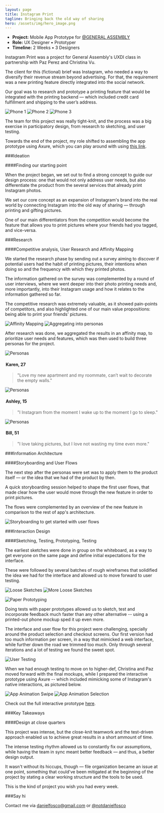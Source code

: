 ```yaml
---
layout: page
title: Instagram Print
tagline: Bringing back the old way of sharing
hero: /assets/img/hero_image.png
---
```


 - **Project:** Mobile App Prototype for [@GENERAL ASSEMBLY](https://twitter.com/ga)
 - **Role:** UX Designer • Prototyper
 - **Timeline:** 2 Weeks • 3 Designers
 

Instagram Print was a project for General Assembly's UXDI class in partnership with Paz Perez and Christina Vu.

The client for this (fictional) brief was Instagram, who needed a way to diversify their revenue stream beyond advertising. For that, the requirement was a new printing feature directly integrated into the social network.

Our goal was to research and prototype a printing feature that would be integrated with the printing backend — which included credit card fulfillment and shipping to the user’s address.

<section class="image-grid">
    <img src="/assets/img/intro_phone_1.png" alt="Phone 1" class="img-3col shift-1-5col">
    <img src="/assets/img/intro_phone_2.png" alt="Phone 2" class="img-3col">
    <img src="/assets/img/intro_phone_3.png" alt="Phone 3" class="img-3col">
</section>

The team for this project was really tight-knit, and the process was a big exercise in participatory design, from research to sketching, and user testing.

Towards the end of the project, my role shifted to assembling the app prototype using Axure, which you can play around with using [this link](http://y9d00x.axshare.com/home_feed.html).

###Ideation

####Finding our starting point

When the project began, we set out to find a strong concept to guide our design process: one that would not only address user needs, but also differentiate the product from the several services that already print Instagram photos.

We set our core concept as an expansion of Instagram's brand into the real world by connecting Instagram into the old way of sharing — through printing and gifting pictures.

One of our main differentiators from the competition would become the feature that allows you to print pictures where your friends had you tagged, and vice-versa.

###Research

####Competitive analysis, User Research and Affinity Mapping

We started the research phase by sending out a survey aiming to discover if potential users had the habit of printing pictures, their intentions when doing so and the frequency with which they printed photos.

The information gathered on the survey was complemented by a round of user interviews, where we went deeper into their photo printing needs and, more importantly, into their Instagram usage and how it relates to the information gathered so far.

The competitive research was extremely valuable, as it showed pain-points of competitors, and also highlighted one of our main value propositions: being able to print your friends' pictures.

<section class="image-grid">
    <img src="/assets/img/research_1.png" alt="Affinity Mapping" class="img-6col">
    <img src="/assets/img/research_2.png" alt="Aggregating into personas" class="img-6col">
</section>

After research was done, we aggregated the results in an affinity map, to prioritize user needs and features, which was then used to build three personas for the project.

<section class="persona-panel">
    <section class="persona">
    <img src="/assets/img/karen_round.png" alt="Personas" class="avatar-2col">
    <legend><h4>Karen, 27</h4></legend>
    <blockquote>"Love my new apartment and my roommate, can’t wait to decorate the empty walls."
    </blockquote>
    </section>

<section class="persona">
    <img src="/assets/img/ashley_round.png" alt="Personas" class="avatar-2col">
    <legend><h4>Ashley, 15</h4></legend>
    <blockquote>"I Instagram from the moment I wake up to the moment I go to sleep."
    </blockquote>
</section>

<section class="persona">
    <img src="/assets/img/bill_round.png" alt="Personas" class="avatar-2col">
    <legend><h4>Bill, 51</h4></legend>
    <blockquote>"I love taking pictures, but I love not wasting my time even more."
    </blockquote>
    </section>
</section>

###Information Architecture

####Storyboarding and User Flows

The next step after the personas were set was to apply them to the product itself — or the idea that we had of the product by then. 

A quick storyboarding session helped to shape the first user flows, that made clear how the user would move through the new feature in order to print pictures. 

The flows were complemented by an overview of the new feature in comparison to the rest of app's architecture.

![Storyboarding to get started with user flows](/assets/img/information_architecture_1.png "Storyboarding to get started with user flows")

###Interaction Design

####Sketching, Testing, Prototyping, Testing

The earliest sketches were done in group on the whiteboard, as a way to get everyone on the same page and define initial expectations for the interface. 

These were followed by several batches of rough wireframes that solidified the idea we had for the interface and allowed us to move forward to user testing.

<section class="image-grid">
    <img src="/assets/img/sketch_1.png" alt="Loose Sketches" class="img-6col">
    <img src="/assets/img/sketch_2.png" alt="More Loose Sketches" class="img-6col">
</section>

![Paper Prototyping](/assets/img/interaction_design_3.png "Paper Prototyping")

Doing tests with paper prototypes allowed us to sketch, test and incorporate feedback much faster than any other alternative -- using a printed-out phone mockup sped it up even more.

The interface and user flow for this project were challenging, specially around the product selection and checkout screens. Our first version had too much information per screen, in a way that mimicked a web interface, while further down the road we trimmed too much. Only through several iterations and a lot of testing we found the sweet spot.

![User Testing](/assets/img/interaction_design_4.png "User Testing")

When we had enough testing to move on to higher-def, Christina and Paz moved forward with the final mockups, while I prepared the interactive prototype using Axure -- which included mimicking some of Instagram's native interactions, as pictured below.



<section class="image-grid">
    <img src="/assets/img/interaction_design_2.gif" alt="App Animation Swipe" class="img-5col shift-1col">
    <img src="/assets/img/interaction_design_1.gif" alt="App Animation Selection" class="img-5col">
</section>

Check out the full interactive prototype [here](http://y9d00x.axshare.com/#c=2).

###Key Takeaways

####Design at close quarters

This project was intense, but the close-knit teamwork and the test-driven approach enabled us to achieve great results in a short ammount of time. 

The intense testing rhythm allowed us to constantly fix our assumptions, while having the team in sync meant better feedback — and thus, a better design output.

It wasn't without its hiccups, though — file organization became an issue at one point, something that could've been mitigated at the beginning of the project by stating a clear working structure and the tools to be used.

This is the kind of project you wish you had every week.

###Say hi

Contact me via <a href="mailto:danielfosco@gmail.com" target="_blank">danielfosco@gmail.com</a> or <a href="https://www.twitter.com/notdanielfosco" target="_blank">@notdanielfosco</a>